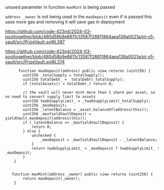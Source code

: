 unused parameter in function `maxMint` is being passed

`address _owner` is not being used in the `maxDeposit` even if is passed
this uses more gas and removing it will save gas in deployment


https://github.com/code-423n4/2024-03-pooltogether/blob/480d58b9e8611c13587f28811864aea138a0021a/pt-v5-vault/src/PrizeVault.sol#L397

https://github.com/code-423n4/2024-03-pooltogether/blob/480d58b9e8611c13587f28811864aea138a0021a/pt-v5-vault/src/PrizeVault.sol#L374

```solidity
      function maxDeposit(address) public view returns (uint256) {
        uint256 _totalSupply = totalSupply();
        uint256 totalDebt_ = _totalDebt(_totalSupply);
        if (totalAssets() < totalDebt_) return 0;

        // the vault will never mint more than 1 share per asset, so no need to convert supply limit to assets
        uint256 twabSupplyLimit_ = _twabSupplyLimit(_totalSupply);
        uint256 _maxDeposit;
        uint256 _latentBalance = _asset.balanceOf(address(this));
        uint256 _maxYieldVaultDeposit = yieldVault.maxDeposit(address(this));
        if (_latentBalance >= _maxYieldVaultDeposit) {
            return 0;
        } else {
            unchecked {
                _maxDeposit = _maxYieldVaultDeposit - _latentBalance;
            }
            return twabSupplyLimit_ < _maxDeposit ? twabSupplyLimit_ : _maxDeposit;
        }
    }


   function maxMint(address _owner) public view returns (uint256) {
        return maxDeposit(_owner);
    }

```


